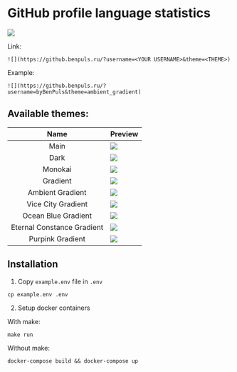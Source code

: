 # GitHub profile language statistics

![](https://i.imgur.com/Tb0vwS4.gif)

Link:

`![](https://github.benpuls.ru/?username=<YOUR USERNAME>&theme=<THEME>)`

Example:

`![](https://github.benpuls.ru/?username=byBenPuls&theme=ambient_gradient)`

## Available themes:

|            Name            | Preview                                                                             |
|:--------------------------:|-------------------------------------------------------------------------------------|
|            Main            | ![](https://github.benpuls.ru/?username=byBenPuls)                                  |
|            Dark            | ![](https://github.benpuls.ru/?username=byBenPuls&theme=dark)                       |
|          Monokai           | ![](https://github.benpuls.ru/?username=byBenPuls&theme=monokai)                    |
|          Gradient          | ![](https://github.benpuls.ru/?username=byBenPuls&theme=gradient)                   |
|      Ambient Gradient      | ![](https://github.benpuls.ru/?username=byBenPuls&theme=ambient_gradient)           |
|     Vice City Gradient     | ![](https://github.benpuls.ru/?username=byBenPuls&theme=vice_city_gradient)         |
|    Ocean Blue Gradient     | ![](https://github.benpuls.ru/?username=byBenPuls&theme=ocean_blue_gradient)        |
| Eternal Constance Gradient | ![](https://github.benpuls.ru/?username=byBenPuls&theme=eternal_constance_gradient) |
|      Purpink Gradient      | ![](https://github.benpuls.ru/?username=byBenPuls&theme=purpink_gradient)           |


## Installation

1. Copy `example.env` file in `.env`

```shell
cp example.env .env
```
2. Setup docker containers

With make:

```make
make run
```

Without make:

```
docker-compose build && docker-compose up
```
